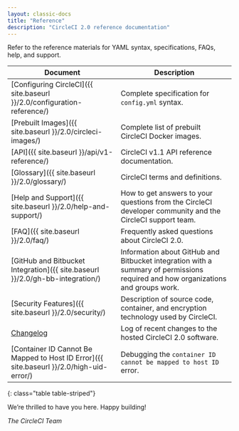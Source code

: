 ```yaml
---
layout: classic-docs
title: "Reference"
description: "CircleCI 2.0 reference documentation"
---
```


Refer to the reference materials for YAML syntax, specifications, FAQs, help, and support.

Document | Description
----|----------
[Configuring CircleCI]({{ site.baseurl }}/2.0/configuration-reference/) | Complete specification for `config.yml` syntax.
[Prebuilt Images]({{ site.baseurl }}/2.0/circleci-images/) | Complete list of prebuilt CircleCI Docker images.
[API]({{ site.baseurl }}/api/v1-reference/) | CircleCI v1.1 API reference documentation.
[Glossary]({{ site.baseurl }}/2.0/glossary/) | CircleCI terms and definitions.
[Help and Support]({{ site.baseurl }}/2.0/help-and-support/) | How to get answers to your questions from the CircleCI developer community and the CircleCI support team.
[FAQ]({{ site.baseurl }}/2.0/faq/) | Frequently asked questions about CircleCI 2.0.
[GitHub and Bitbucket Integration]({{ site.baseurl }}/2.0/gh-bb-integration/) | Information about GitHub and Bitbucket integration with a summary of permissions required and how organizations and groups work.
[Security Features]({{ site.baseurl }}/2.0/security/) | Description of source code, container, and encryption technology used by CircleCI.
[Changelog](https://circleci.com/changelog/) | Log of recent changes to the hosted CircleCI 2.0 software.
[Container ID Cannot Be Mapped to Host ID Error]({{ site.baseurl }}/2.0/high-uid-error/) | Debugging the `container ID cannot be mapped to host ID` error.
{: class="table table-striped"}

We’re thrilled to have you here. Happy building!

_The CircleCI Team_
